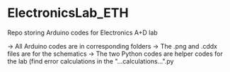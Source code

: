 # ElectronicsLab_ETH
Repo storing Arduino codes for Electronics A+D lab

-> All Arduino codes are in corresponding folders
-> The .png and .cddx files are for the schematics
-> The two Python codes are helper codes for the lab (find error calculations in the "...calculations...".py
